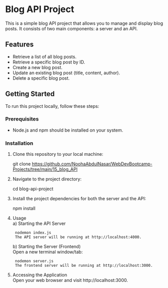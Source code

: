 # Blog API Project

This is a simple blog API project that allows you to manage and display blog posts. It consists of two main components: a server and an API.

## Features
* Retrieve a list of all blog posts.
* Retrieve a specific blog post by ID.
* Create a new blog post.
* Update an existing blog post (title, content, author).
* Delete a specific blog post.

## Getting Started

To run this project locally, follow these steps:

### Prerequisites

- Node.js and npm should be installed on your system.

### Installation

1. Clone this repository to your local machine:

   git clone https://github.com/NoohaAbdulNasar/WebDevBootcamp-Projects/tree/main/15_blog_API

2. Navigate to the project directory:

    cd blog-api-project

3. Install the project dependencies for both the server and the API:

    npm install
4. Usage  
    a) Starting the API Server  

        nodemon index.js
        The API server will be running at http://localhost:4000.

    b) Starting the Server (Frontend)  
        Open a new terminal window/tab:

        nodemon server.js
        The frontend server will be running at http://localhost:3000.

5. Accessing the Application  
    Open your web browser and visit http://localhost:3000.
